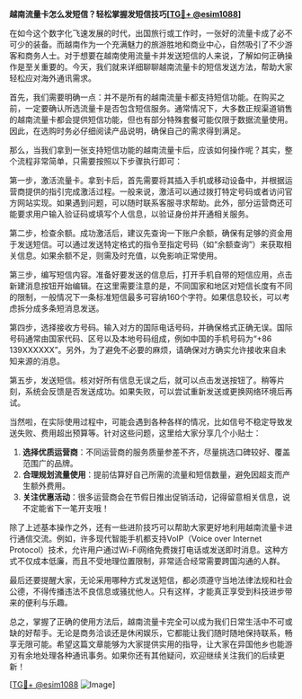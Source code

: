 **越南流量卡怎么发短信？轻松掌握发短信技巧[[TG💪+ @esim1088](https://t.me/s/esim1088)]**

在如今这个数字化飞速发展的时代，出国旅行或工作时，一张好的流量卡成了必不可少的装备。而越南作为一个充满魅力的旅游胜地和商业中心，自然吸引了不少游客和商务人士。对于想要在越南使用流量卡并发送短信的人来说，了解如何正确操作是至关重要的。今天，我们就来详细聊聊越南流量卡的短信发送方法，帮助大家轻松应对海外通讯需求。

首先，我们需要明确一点：并不是所有的越南流量卡都支持短信功能。在购买之前，一定要确认所选流量卡是否包含短信服务。通常情况下，大多数正规渠道销售的越南流量卡都会提供短信功能，但也有部分特殊套餐可能仅限于数据流量使用。因此，在选购时务必仔细阅读产品说明，确保自己的需求得到满足。

那么，当我们拿到一张支持短信功能的越南流量卡后，应该如何操作呢？其实，整个流程非常简单，只需要按照以下步骤执行即可：

第一步，激活流量卡。拿到卡后，首先需要将其插入手机或移动设备中，并根据运营商提供的指引完成激活过程。一般来说，激活可以通过拨打特定号码或者访问官方网站实现。如果遇到问题，可以随时联系客服寻求帮助。此外，部分运营商还可能要求用户输入验证码或填写个人信息，以验证身份并开通相关服务。

第二步，检查余额。成功激活后，建议先查询一下账户余额，确保有足够的资金用于发送短信。可以通过发送特定格式的指令至指定号码（如“余额查询”）来获取相关信息。如果余额不足，则需及时充值，以免影响正常使用。

第三步，编写短信内容。准备好要发送的信息后，打开手机自带的短信应用，点击新建消息按钮开始编辑。在这里需要注意的是，不同国家和地区对短信长度有不同的限制，一般情况下一条标准短信最多可容纳160个字符。如果信息较长，可以考虑拆分成多条短消息发送。

第四步，选择接收方号码。输入对方的国际电话号码，并确保格式正确无误。国际号码通常由国家代码、区号以及本地号码组成，例如中国的手机号码为“+86 139XXXXXX”。另外，为了避免不必要的麻烦，请确保对方确实允许接收来自未知来源的消息。

第五步，发送短信。核对好所有信息无误之后，就可以点击发送按钮了。稍等片刻，系统会反馈是否发送成功。如果失败，可以尝试重新发送或更换网络环境后再试。

当然啦，在实际使用过程中，可能会遇到各种各样的情况，比如信号不稳定导致发送失败、费用超出预算等。针对这些问题，这里给大家分享几个小贴士：

1. **选择优质运营商**：不同运营商的服务质量参差不齐，尽量挑选口碑较好、覆盖范围广的品牌。
2. **合理规划流量使用**：提前估算好自己所需的流量和短信数量，避免因超支而产生额外费用。
3. **关注优惠活动**：很多运营商会在节假日推出促销活动，记得留意相关信息，说不定能省下一笔开支哦！

除了上述基本操作之外，还有一些进阶技巧可以帮助大家更好地利用越南流量卡进行通信交流。例如，许多现代智能手机都支持VoIP（Voice over Internet Protocol）技术，允许用户通过Wi-Fi网络免费拨打电话或发送即时消息。这种方式不仅成本低廉，而且不受地理位置限制，非常适合经常需要跨国沟通的人群。

最后还要提醒大家，无论采用哪种方式发送短信，都必须遵守当地法律法规和社会公德，不得传播违法不良信息或骚扰他人。只有这样，才能真正享受到科技进步带来的便利与乐趣。

总之，掌握了正确的使用方法后，越南流量卡完全可以成为我们日常生活中不可或缺的好帮手。无论是商务洽谈还是休闲娱乐，它都能让我们随时随地保持联系，畅享无限可能。希望这篇文章能够为大家提供实用的指导，让大家在异国他乡也能游刃有余地处理各种通讯事务。如果你还有其他疑问，欢迎继续关注我们的后续更新！

[[TG💪+ @esim1088](https://t.me/s/esim1088) ![Image](https://i.postimg.cc/4NQfJmqS/Snipaste-2025-05-13-00-14-12.png)]